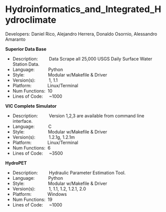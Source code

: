 # Hydroinformatics_and_Integrated_Hydroclimate
Developers: Daniel Rico, Alejandro Herrera, Donaldo Osornio, Alessandro Amaranto


**Superior Data Base**<br/>

* Description:&nbsp;&nbsp;&nbsp;&nbsp;&nbsp;&nbsp;&nbsp;&nbsp;&nbsp;Data Scrape all 25,000 USGS Daily Surface Water Station Data.<br/>
* Language:&nbsp;&nbsp;&nbsp;&nbsp;&nbsp;&nbsp;&nbsp;&nbsp;&nbsp;&nbsp;&nbsp;Python<br/>
* Style:&nbsp;&nbsp;&nbsp;&nbsp;&nbsp;&nbsp;&nbsp;&nbsp;&nbsp;&nbsp;&nbsp;&nbsp;&nbsp;&nbsp;&nbsp;&nbsp;&nbsp;&nbsp;&nbsp;Modular w/Makefile & Driver<br/>
* Version(s):&nbsp;&nbsp;&nbsp;&nbsp;&nbsp;&nbsp;&nbsp;&nbsp;&nbsp;&nbsp;&nbsp;1,&nbsp;1.1<br/>
* Platform:&nbsp;&nbsp;&nbsp;&nbsp;&nbsp;&nbsp;&nbsp;&nbsp;&nbsp;&nbsp;&nbsp;&nbsp;&nbsp;Linux/Terminal<br/>
* Num Functions:&nbsp;&nbsp;10<br/>
* Lines of Code:&nbsp;&nbsp;&nbsp;&nbsp;&nbsp;~1000<br/>

**VIC Complete Simulator**<br/> 

* Description:&nbsp;&nbsp;&nbsp;&nbsp;&nbsp;&nbsp;&nbsp;&nbsp;&nbsp;Version 1,2,3 are available from command line interface.<br/>
* Language:&nbsp;&nbsp;&nbsp;&nbsp;&nbsp;&nbsp;&nbsp;&nbsp;&nbsp;&nbsp;&nbsp;C<br/>
* Style:&nbsp;&nbsp;&nbsp;&nbsp;&nbsp;&nbsp;&nbsp;&nbsp;&nbsp;&nbsp;&nbsp;&nbsp;&nbsp;&nbsp;&nbsp;&nbsp;&nbsp;&nbsp;&nbsp;Modular w/Makefile & Driver<br/>
* Version(s):&nbsp;&nbsp;&nbsp;&nbsp;&nbsp;&nbsp;&nbsp;&nbsp;&nbsp;&nbsp;&nbsp;1.2.1g,&nbsp;1.2.1m<br/>
* Platform:&nbsp;&nbsp;&nbsp;&nbsp;&nbsp;&nbsp;&nbsp;&nbsp;&nbsp;&nbsp;&nbsp;&nbsp;&nbsp;Linux/Terminal<br/>
* Num Functions:&nbsp;&nbsp;6<br/>
* Lines of Code:&nbsp;&nbsp;&nbsp;&nbsp;&nbsp;~3500<br/>

**HydroPET**<br/>

* Description:&nbsp;&nbsp;&nbsp;&nbsp;&nbsp;&nbsp;&nbsp;&nbsp;&nbsp;Hydraulic Parameter Estimation Tool.<br/>
* Language:&nbsp;&nbsp;&nbsp;&nbsp;&nbsp;&nbsp;&nbsp;&nbsp;&nbsp;&nbsp;&nbsp;Python<br/>
* Style:&nbsp;&nbsp;&nbsp;&nbsp;&nbsp;&nbsp;&nbsp;&nbsp;&nbsp;&nbsp;&nbsp;&nbsp;&nbsp;&nbsp;&nbsp;&nbsp;&nbsp;&nbsp;&nbsp;Modular w/Makefile & Driver<br/>
* Version(s):&nbsp;&nbsp;&nbsp;&nbsp;&nbsp;&nbsp;&nbsp;&nbsp;&nbsp;&nbsp;&nbsp;1,&nbsp;1.1,&nbsp;1.2,&nbsp;1.2.1,&nbsp;2.0<br/>
* Platform:&nbsp;&nbsp;&nbsp;&nbsp;&nbsp;&nbsp;&nbsp;&nbsp;&nbsp;&nbsp;&nbsp;&nbsp;&nbsp;Windows<br/>
* Num Functions:&nbsp;&nbsp;19<br/>
* Lines of Code:&nbsp;&nbsp;&nbsp;&nbsp;&nbsp;~1000<br/>

